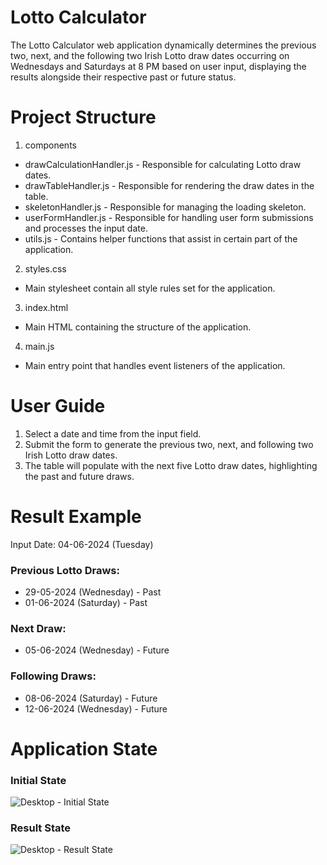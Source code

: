 # Lotto Calculator
The Lotto Calculator web application dynamically determines the previous two, next, and the following two Irish Lotto draw dates occurring on Wednesdays and Saturdays at 8 PM based on user input, displaying the results alongside their respective past or future status.

# Project Structure

1. components
- drawCalculationHandler.js - Responsible for calculating Lotto draw dates.
- drawTableHandler.js - Responsible for rendering the draw dates in the table.
- skeletonHandler.js - Responsible for managing the loading skeleton.
- userFormHandler.js - Responsible for handling user form submissions and processes the input date.
- utils.js - Contains helper functions that assist in certain part of the application.

2. styles.css
- Main stylesheet contain all style rules set for the application.
  
3. index.html
- Main HTML containing the structure of the application.
  
4. main.js
- Main entry point that handles event listeners of the application.

# User Guide 
1. Select a date and time from the input field.
2. Submit the form to generate the previous two, next, and following two Irish Lotto draw dates.
3. The table will populate with the next five Lotto draw dates, highlighting the past and future draws.

# Result Example
Input Date: 04-06-2024 (Tuesday)

### Previous Lotto Draws:
- 29-05-2024 (Wednesday) - Past
-	01-06-2024 (Saturday) - Past

### Next Draw:
-	05-06-2024 (Wednesday) - Future

###	Following Draws:
- 08-06-2024 (Saturday) - Future
- 12-06-2024 (Wednesday) - Future

# Application State

### Initial State

![Desktop - Initial State](https://github.com/Akku1250/mj-lotto-calculator/assets/25317831/e5f1982d-a71d-4706-a1a7-48e345f77dee)

### Result State

![Desktop - Result State](https://github.com/Akku1250/mj-lotto-calculator/assets/25317831/a66f85d2-9b2d-41ed-a103-da4aab2b281a)


